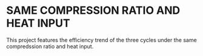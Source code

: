 # SAME COMPRESSION RATIO AND HEAT INPUT

This project features the efficiency trend of the three cycles under the same compredssion ratio and heat input.
